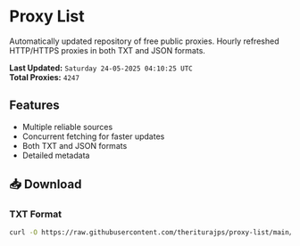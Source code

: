 # Proxy List

Automatically updated repository of free public proxies. Hourly refreshed HTTP/HTTPS proxies in both TXT and JSON formats.

**Last Updated:** `Saturday 24-05-2025 04:10:25 UTC`  
**Total Proxies:** `4247`

## Features
- Multiple reliable sources
- Concurrent fetching for faster updates
- Both TXT and JSON formats
- Detailed metadata

## 📥 Download

### TXT Format
```bash
curl -O https://raw.githubusercontent.com/theriturajps/proxy-list/main/proxies.txt